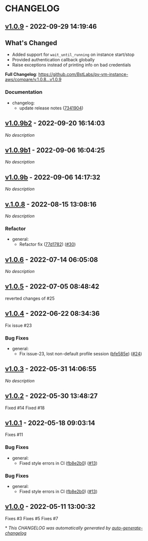 # CHANGELOG

## [v1.0.9](https://github.com/BstLabs/py-vm-instance-aws/releases/tag/v1.0.9) - 2022-09-29 14:19:46

## What's Changed
* Added support for `wait_until_running` on instance start/stop
* Provided authentication callback globally
* Raise exceptions instead of printing info on bad credentials


**Full Changelog**: https://github.com/BstLabs/py-vm-instance-aws/compare/v.1.0.8...v1.0.9

### Documentation

- changelog:
  - update release notes ([7341904](https://github.com/BstLabs/py-vm-instance-aws/commit/73419046b1d2abb644d2bd96cd3ca4df5c3f4283))

## [v1.0.9b2](https://github.com/BstLabs/py-vm-instance-aws/releases/tag/v1.0.9b2) - 2022-09-20 16:14:03

*No description*

## [v1.0.9b1](https://github.com/BstLabs/py-vm-instance-aws/releases/tag/v1.0.9b1) - 2022-09-06 16:04:25

*No description*

## [v1.0.9b](https://github.com/BstLabs/py-vm-instance-aws/releases/tag/v1.0.9b) - 2022-09-06 14:17:32

*No description*

## [v.1.0.8](https://github.com/BstLabs/py-vm-instance-aws/releases/tag/v.1.0.8) - 2022-08-15 13:08:16

*No description*

### Refactor

- general:
  - Refactor fix ([77d1782](https://github.com/BstLabs/py-vm-instance-aws/commit/77d178214ba179ab085d7f7e22bd9b2eaf8b3a4f)) ([#30](https://github.com/BstLabs/py-vm-instance-aws/pull/30))

## [v1.0.6](https://github.com/BstLabs/py-vm-instance-aws/releases/tag/v1.0.6) - 2022-07-14 06:05:08

*No description*

## [v1.0.5](https://github.com/BstLabs/py-vm-instance-aws/releases/tag/v1.0.5) - 2022-07-05 08:48:42

reverted changes of #25 

## [v1.0.4](https://github.com/BstLabs/py-vm-instance-aws/releases/tag/v1.0.4) - 2022-06-22 08:34:36

Fix issue #23 

### Bug Fixes

- general:
  - Fix issue-23, lost non-default profile session ([bfe585e](https://github.com/BstLabs/py-vm-instance-aws/commit/bfe585ed4a9a7e847713f4fac09dc5596bd52f30)) ([#24](https://github.com/BstLabs/py-vm-instance-aws/pull/24))

## [v1.0.3](https://github.com/BstLabs/py-vm-instance-aws/releases/tag/v1.0.3) - 2022-05-31 14:06:55

*No description*

## [v1.0.2](https://github.com/BstLabs/py-vm-instance-aws/releases/tag/v1.0.2) - 2022-05-30 13:48:27

Fixed #14 
Fixed #18 

## [v1.0.1](https://github.com/BstLabs/py-vm-instance-aws/releases/tag/v1.0.1) - 2022-05-18 09:03:14

Fixes #11 

### Bug Fixes

- general:
  - Fixed style errors in CI ([fb8e2b0](https://github.com/BstLabs/py-vm-instance-aws/commit/fb8e2b01f60aab7aa571655118aa40c60c8efe79)) ([#13](https://github.com/BstLabs/py-vm-instance-aws/pull/13))

### Bug Fixes

- general:
  - Fixed style errors in CI ([fb8e2b0](https://github.com/BstLabs/py-vm-instance-aws/commit/fb8e2b01f60aab7aa571655118aa40c60c8efe79)) ([#13](https://github.com/BstLabs/py-vm-instance-aws/pull/13))

## [v1.0.0](https://github.com/BstLabs/py-vm-instance-aws/releases/tag/v1.0.0) - 2022-05-11 13:00:32

Fixes #3 
Fixes #5 
Fixes #7 

\* *This CHANGELOG was automatically generated by [auto-generate-changelog](https://github.com/BobAnkh/auto-generate-changelog)*
